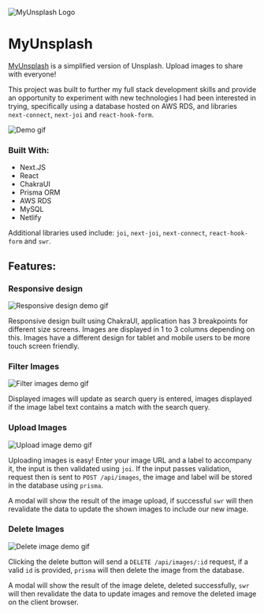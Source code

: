 ![MyUnsplash Logo](https://i.ibb.co/xqKjt3G/myunsplashlogo.jpg)

# MyUnsplash

[MyUnsplash](www.myunsplash.com) is a simplified version of Unsplash. Upload images to share with everyone!

This project was built to further my full stack development skills and provide an opportunity to experiment with new
technologies I had been interested in trying, specifically using a database hosted on AWS RDS, and libraries
`next-connect`, `next-joi` and `react-hook-form`.

![Demo gif](https://i.imgur.com/yMKdpZc.gif)

### Built With:

- Next.JS
- React
- ChakraUI
- Prisma ORM
- AWS RDS
- MySQL
- Netlify

Additional libraries used include: `joi`, `next-joi`, `next-connect`, `react-hook-form` and `swr`.

## Features:

### Responsive design

![Responsive design demo gif](https://i.imgur.com/b45IX86.gif)

Responsive design built using ChakraUI, application has 3 breakpoints for different size screens. Images are displayed
in 1 to 3 columns depending on this. Images have a different design for tablet and mobile users to be more touch screen
friendly.

### Filter Images

![Filter images demo gif](https://i.imgur.com/KKvHpe4.gif)

Displayed images will update as search query is entered, images displayed if the image label text contains a match with
the search query.

### Upload Images

![Upload image demo gif](https://i.imgur.com/yMKdpZc.gif)

Uploading images is easy! Enter your image URL and a label to accompany it, the input is then validated using `joi`. If
the input passes validation, request then is sent to `POST /api/images`, the image and label will be stored in the
database using `prisma`.

A modal will show the result of the image upload, if successful `swr` will then revalidate the data to update the shown
images to include our new image.

### Delete Images

![Delete image demo gif](https://i.imgur.com/Xfe6zcP.gif)

Clicking the delete button will send a `DELETE /api/images/:id` request, if a valid `id` is provided, `prisma` will then
delete the image from the database.

A modal will show the result of the image delete, deleted successfully, `swr` will then revalidate the data to update
images and remove the deleted image on the client browser.
